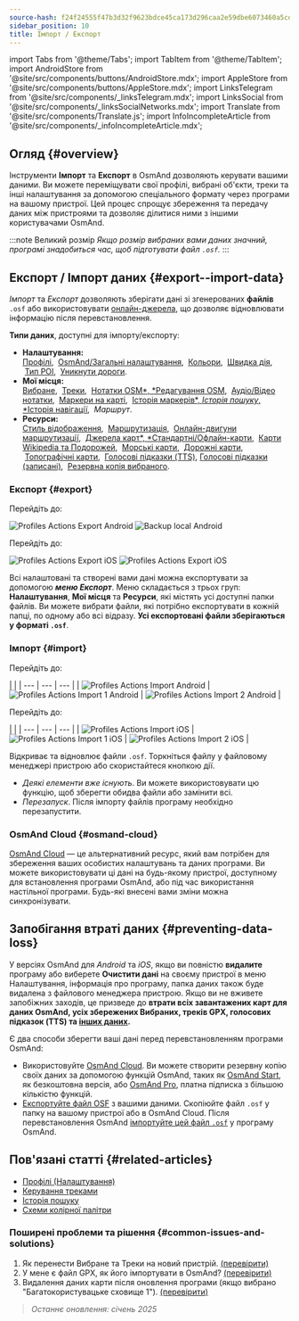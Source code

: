 ```yaml
---
source-hash: f24f24555f47b3d32f9623bdce45ca173d296caa2e59dbe6073460a5cd95119d
sidebar_position: 10
title: Імпорт / Експорт
---
```

import Tabs from '@theme/Tabs';
import TabItem from '@theme/TabItem';
import AndroidStore from '@site/src/components/buttons/AndroidStore.mdx';
import AppleStore from '@site/src/components/buttons/AppleStore.mdx';
import LinksTelegram from '@site/src/components/_linksTelegram.mdx';
import LinksSocial from '@site/src/components/_linksSocialNetworks.mdx';
import Translate from '@site/src/components/Translate.js';
import InfoIncompleteArticle from '@site/src/components/_infoIncompleteArticle.mdx';


## Огляд {#overview}

Інструменти **Імпорт** та **Експорт** в OsmAnd дозволяють керувати вашими даними. Ви можете переміщувати свої профілі, вибрані об'єкти, треки та інші налаштування за допомогою спеціального формату через програми на вашому пристрої. Цей процес спрощує збереження та передачу даних між пристроями та дозволяє ділитися ними з іншими користувачами OsmAnd.

:::note Великий розмір
*Якщо розмір вибраних вами даних значний, програмі знадобиться час, щоб підготувати файл `.osf`.*
:::


## Експорт / Імпорт даних {#export--import-data}

*Імпорт* та *Експорт* дозволяють зберігати дані зі згенерованих **файлів** `.osf` або використовувати [онлайн-джерела](../map/raster-maps.md), що дозволяє відновлювати інформацію після перевстановлення.

**Типи даних**, доступні для імпорту/експорту:

- **Налаштування:**  
        [Профілі](../personal/profiles.md#actions), &nbsp;[OsmAnd/Загальні налаштування](../personal/global-settings.md), &nbsp;[Кольори](../personal/color-palette-schemes.md), &nbsp;[Швидка дія](../widgets/quick-action.md), &nbsp;[Тип POI](../map/point-layers-on-map.md#poi-types), &nbsp;[Уникнути дороги](../map/map-context-menu.md#avoid-road).
- **Мої місця:**  
        [Вибране](../personal/favorites.md#export--import), &nbsp;[Треки](../personal/tracks/manage-tracks.md#import--export-track), &nbsp;[Нотатки OSM*, *Редагування OSM](../plugins/osm-editing.md#create--modify-poi), &nbsp;[Аудіо/Відео нотатки](../plugins/audio-video-notes.md), &nbsp;[Маркери на карті](../personal/markers.md), &nbsp;[Історія маркерів*, *Історія пошуку*, *Історія навігації](../personal/global-settings.md#history), &nbsp;*Маршрут*.
- **Ресурси:**  
        [Стиль відображення](../map/vector-maps.md#custom-map-style), &nbsp;[Маршрутизація](../navigation/routing/osmand-routing.md), &nbsp;[Онлайн-двигуни маршрутизації](../navigation/routing/online-routing.md), &nbsp;[Джерела карт*, *Стандартні/Офлайн-карти](../map/raster-maps.md), &nbsp;[Карти Wikipedia та Подорожей](../plan-route/travel-guides.md), &nbsp;[Морські карти](../plugins/nautical-charts.md), &nbsp;[Дорожні карти](../map/vector-maps.md#road-style), &nbsp;[Топографічні карти](../plugins/topography.md), &nbsp;[Голосові підказки (TTS)](../navigation/guidance/voice-navigation.md#tts-text-to-speech), [Голосові підказки (записані)](../navigation/guidance/voice-navigation.md#recorded-voice-prompts), &nbsp;[Резервна копія вибраного](../personal/favorites.md#automatic-favorites-backup).


### Експорт {#export}

<Tabs groupId="operating-systems" queryString="current-os">

<TabItem value="android" label="Android">

Перейдіть до: *<Translate android="true" ids="shared_string_menu,shared_string_settings,import_export,export_to_file"/>*  

![Profiles Actions Export Android](@site/static/img/personal/profiles/profile_actions_export_1_andr.png) ![Backup local Android](@site/static/img/personal/profiles/profile_actions_export_2_andr.png)  

</TabItem>

<TabItem value="ios" label="iOS">

Перейдіть до: *<Translate ios="true" ids="shared_string_menu,shared_string_settings,local_backup,backup_into_file"/>*

![Profiles Actions Export iOS](@site/static/img/personal/profiles/profile_actions_export_1_ios.png)   ![Profiles Actions Export iOS](@site/static/img/personal/profiles/profile_actions_export_2_ios.png)

</TabItem>

</Tabs>

Всі налаштовані та створені вами дані можна експортувати за допомогою ***меню Експорт***. Меню складається з трьох груп: **Налаштування**, **Мої місця** та **Ресурси**, які містять усі доступні папки файлів. Ви можете вибрати файли, які потрібно експортувати в кожній папці, по одному або всі відразу. **Усі експортовані файли зберігаються у форматі `.osf`**.  


### Імпорт {#import}

<Tabs groupId="operating-systems" queryString="current-os">

<TabItem value="android" label="Android">

Перейдіть до: *<Translate android="true" ids="shared_string_menu,shared_string_settings,import_export,shared_string_import"/>*  

| |
| --- | --- | --- |
| ![Profiles Actions Import Android](@site/static/img/personal/profiles/profile_actions_import_android.png) | ![Profiles Actions Import 1 Android](@site/static/img/personal/profiles/profile_actions_import_1_android.png) | ![Profiles Actions Import 2 Android](@site/static/img/personal/profiles/profile_actions_import_2_android.png) |

</TabItem>

<TabItem value="ios" label="iOS">

Перейдіть до: *<Translate ios="true" ids="shared_string_menu,shared_string_settings,local_backup,restore_from_file"/>*  

| |
| --- | --- | --- |
| ![Profiles Actions Import iOS](@site/static/img/personal/profiles/profile_actions_import_ios.png) | ![Profiles Actions Import 1 iOS](@site/static/img/personal/profiles/profile_actions_import_1_ios.png) | ![Profiles Actions Import 2 iOS](@site/static/img/personal/profiles/profile_actions_import_2_ios.png) |

</TabItem>

</Tabs>

Відкриває та відновлює файли `.osf`. Торкніться файлу у файловому менеджері пристрою або скористайтеся кнопкою дії.

- *Деякі елементи вже існують*. Ви можете використовувати цю функцію, щоб зберегти обидва файли або замінити всі.
- *Перезапуск*. Після імпорту файлів програму необхідно перезапустити.


### OsmAnd Cloud {#osmand-cloud}

[OsmAnd Cloud](../personal/osmand-cloud.md) — це альтернативний ресурс, який вам потрібен для збереження ваших особистих налаштувань та даних програми. Ви можете використовувати ці дані на будь-якому пристрої, доступному для встановлення програми OsmAnd, або під час використання настільної програми. Будь-які внесені вами зміни можна синхронізувати.


## Запобігання втраті даних {#preventing-data-loss}

У версіях OsmAnd для *Android* та *iOS*, якщо ви повністю **видалите** програму або виберете **Очистити дані** на своєму пристрої в меню Налаштування, інформація про програму, папка даних також буде видалена з файлового менеджера пристрою. Якщо ви не вживете запобіжних заходів, це призведе до **втрати всіх завантажених карт для даних OsmAnd, усіх збережених Вибраних, треків GPX, голосових підказок (TTS) та [інших даних](#export--import-data).**

Є два способи зберегти ваші дані перед перевстановленням програми OsmAnd:

- Використовуйте [OsmAnd Cloud](#osmand-cloud). Ви можете створити резервну копію своїх даних за допомогою функцій OsmAnd, таких як [OsmAnd Start](../personal/osmand-cloud.md#osmand-start), як безкоштовна версія, або [OsmAnd Pro](../purchases/index.md), платна підписка з більшою кількістю функцій.
- [Експортуйте файл OSF](#export) з вашими даними. Скопіюйте файл `.osf` у папку на вашому пристрої або в OsmAnd Cloud. Після перевстановлення OsmAnd [імпортуйте цей файл `.osf`](#import) у програму OsmAnd.


## Пов'язані статті {#related-articles}

- [Профілі (Налаштування)](./profiles.md)
- [Керування треками](../personal/tracks/manage-tracks.md#import--export-track)
- [Історія пошуку](../search/search-history.md#export-and-share)
- [Схеми колірної палітри](../personal/color-palette-schemes.md)

### Поширені проблеми та рішення {#common-issues-and-solutions}

1. Як перенести Вибране та Треки на новий пристрій. [(перевірити)](../troubleshooting/setup.md#how-to-transfer-favorites-and-tracks-to-a-new-device)
2. У мене є файл GPX, як його імпортувати в OsmAnd? [(перевірити)](../troubleshooting/setup.md#i-have-a-gpx-file-how-do-i-import-it-into-osmand)
3. Видалення даних карти після оновлення програми (якщо вибрано "Багатокористувацьке сховище 1"). [(перевірити)](../troubleshooting/maps-data#deleting-map-data-after-the-app-update-if-multiuser-storage-1-is-selected)

> *Останнє оновлення: січень 2025*